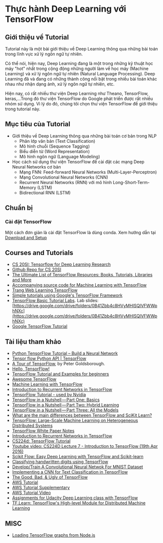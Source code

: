 # Thực hành Deep Learning với TensorFlow

## Giới thiệu về Tutorial

Tutorial này là một bài giới thiệu về Deep Learning thông qua những bài toán trong lĩnh vực xử lý ngôn ngữ tự nhiên.

Có thể nói, hiện nay, Deep Learning đang là một trong những kỹ thuật học máy "hot" nhất trong cộng động những người làm về học máy (Machine Learning) và xử lý ngôn ngữ tự nhiên (Natural Language Processing). Deep Learning đã và đang có những thành công nổi bật trong nhiều bài toán khác nhau như nhận dạng ảnh, xử lý ngôn ngữ tự nhiên, etc.

Hiện nay, có rất nhiều thư viện Deep Learning như Theano, TensorFlow, keras,...Trong đó thư viện TensorFlow do Google phát triển được rất nhiều nhóm sử dụng. Vì lý do đó, chúng tôi chọn thư viện TensorFlow để giới thiệu trong tutorial này.

## Mục tiêu của Tutorial

- Giới thiệu về Deep Learning thông qua những bài toán cơ bản trong NLP
    * Phân lớp văn bản (Text Classification)
    * Mô hình chuỗi (Sequence Tagging)
    * Biểu diễn từ (Word Representation)
    * Mô hình ngôn ngữ (Language Modeling)
- Học cách sử dụng thư viện TensorFlow để cài đặt các mạng Deep Neural Networks cơ bản
    * Mạng FNN: Feed-forward Neural Networks (Multi-Layer-Perceptron)
    * Mạng Convolutional Neural Networks (CNN)
    * Recurrent Neural Networks (RNN) với mô hình Long-Short-Term-Memory (LSTM)
    * Bidirectional RNN (LSTM)

## Chuẩn bị

### Cài đặt TensorFlow

Một cách đơn giản là cài đặt TensorFlow là dùng conda. Xem hướng dẫn tại [Download and Setup](https://github.com/tensorflow/tensorflow/blob/master/tensorflow/g3doc/get_started/os_setup.md#optional-setup-gpu-for-mac)

## Courses and Tutorials

- [CS 20SI: Tensorflow for Deep Learning Research](https://web.stanford.edu/class/cs20si/)
- [Github Repo for CS 20SI](https://github.com/chiphuyen/tf-stanford-tutorials)
- [The Ultimate List of TensorFlow Resources: Books, Tutorials, Libraries and More](https://hackerlists.com/tensorflow-resources/)
- [Accompanying source code for Machine Learning with TensorFlow](https://github.com/BinRoot/TensorFlow-Book)
- [Trang Web Learning TensorFlow](http://learningtensorflow.com/index.html)
- [Simple tutorials using Google's TensorFlow Framework](https://github.com/nlintz/TensorFlow-Tutorials)
- [TensorFlow Basic Tutorial Labs](https://github.com/hunkim/DeepLearningZeroToAll). Lab slides: [https://drive.google.com/drive/folders/0B41Zbb4c8HVyMHlSQlVFWWphNXc](https://drive.google.com/drive/folders/0B41Zbb4c8HVyMHlSQlVFWWphNXc)
- [Google TensorFlow Tutorial](https://www.slideshare.net/tw_dsconf/tensorflow-tutorial)

## Tài liệu tham khảo

- [Python TensorFlow Tutorial – Build a Neural Network](http://adventuresinmachinelearning.com/python-tensorflow-tutorial/)
- [Tensor flow Python API | TensorFlow](https://www.tensorflow.org/api_docs/python/)
- [A Tour of TensorFlow](https://arxiv.org/abs/1610.01178), by Peter Goldsborough.
- [Hello, TensorFlow!](https://www.oreilly.com/learning/hello-tensorflow)
- [TensorFlow Tutorial and Examples for beginners](https://github.com/aymericdamien/TensorFlow-Examples)
- [Awesome TensorFlow](https://github.com/minhpqn/awesome-tensorflow)
- [Machine Learning with TensorFlow](https://github.com/BinRoot/TensorFlow-Book)
- [Introduction to Recurrent Networks in TensorFlow](http://danijar.com/introduction-to-recurrent-networks-in-tensorflow/)
- [TensorFlow Tutorial - used by Nvidia](https://github.com/alrojo/tensorflow-tutorial)
- [TensorFlow in a Nutshell — Part One: Basics](https://medium.com/@camrongodbout/tensorflow-in-a-nutshell-part-one-basics-3f4403709c9d#.f4xd4bjnm)
- [TensorFlow in a Nutshell — Part Two: Hybrid Learning ](https://chatbotnewsdaily.com/tensorflow-in-a-nutshell-part-two-hybrid-learning-98c121d35392#.tjxe65pgh)
- [TensorFlow in a Nutshell — Part Three: All the Models](https://hackernoon.com/tensorflow-in-a-nutshell-part-three-all-the-models-be1465993930#.1win45oss)
- [What are the main differences between TensorFlow and SciKit Learn?](https://www.quora.com/What-are-the-main-differences-between-TensorFlow-and-SciKit-Learn)
- [TensorFlow: Large-Scale Machine Learning on Heterogeneous Distributed Systems](http://download.tensorflow.org/paper/whitepaper2015.pdf)
- [TensorFlow White Paper Notes](https://github.com/samjabrahams/tensorflow-white-paper-notes)
- [Introduction to Recurrent Networks in TensorFlow](http://danijar.com/introduction-to-recurrent-networks-in-tensorflow/)
- [CS224d: TensorFlow Tutorial](http://cs224d.stanford.edu/lectures/CS224d-Lecture7.pdf)
- [Youtube video: CS224D Lecture 7 - Introduction to TensorFlow (19th Apr 2016)](https://www.youtube.com/watch?v=L8Y2_Cq2X5s&index=8&list=PLcGUo322oqu9n4i0X3cRJgKyVy7OkDdoi)
- [Scikit Flow: Easy Deep Learning with TensorFlow and Scikit-learn](http://www.kdnuggets.com/2016/02/scikit-flow-easy-deep-learning-tensorflow-scikit-learn.html)
- [Classifying handwritten digits using TensorFlow](http://blog.yhat.com/posts/handwriting-classifier-updated.html)
- [Develop/Train A Convolutional Neural Netwok For MNIST Dataset](https://github.com/mirjalil/DataScience/blob/master/notebooks/deeplearning/tensorflow_03_CNN.ipynb)
- [Implementing a CNN for Text Classification in TensorFlow](http://www.wildml.com/2015/12/implementing-a-cnn-for-text-classification-in-tensorflow/)
- [The Good, Bad, & Ugly of TensorFlow](https://indico.io/blog/the-good-bad-ugly-of-tensorflow/)
- [AWS Tutorial](http://cs224d.stanford.edu/supplementary/aws-tutorial-2.pdf)
- [AWS Tutorial Supplementary](http://cs224d.stanford.edu/lectures/CS224D-Lecture7-2.pdf)
- [AWS Tutorial Video](https://www.youtube.com/watch?v=zdnMXKHP-m4&feature=youtu.be)
- [Assignments for Udacity Deep Learning class with TensorFlow](https://github.com/tensorflow/tensorflow/tree/master/tensorflow/examples/udacity)
- [TF.Learn: TensorFlow's High-level Module for Distributed Machine Learning](https://arxiv.org/abs/1612.04251)

## MISC 

- [Loading TensorFlow graphs from Node.js](https://medium.com/jim-fleming/loading-tensorflow-graphs-via-host-languages-be10fd81876f#.ifdeahm7t)